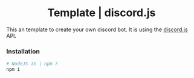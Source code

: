 <p align="center">
	<h1 align="center">
  Template | discord.js
	</h1>
	<p align="center">
<p>This an template to create your own discord bot. It is using the <a href="https://discord.js.org/#/">discord.js</a> API.
	</p>
</p>

### Installation
```bash
# NodeJS 15 | npm 7
npm i
```
